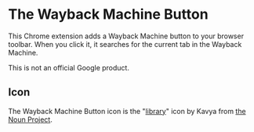 # The Wayback Machine Button

This Chrome extension adds a Wayback Machine button to your browser toolbar.
When you click it, it searches for the current tab in the Wayback Machine.

This is not an official Google product.

## Icon

The Wayback Machine Button icon is the
"[library](https://thenounproject.com/term/library/1244000)" icon by Kavya from
[the Noun Project](https://thenounproject.com).
